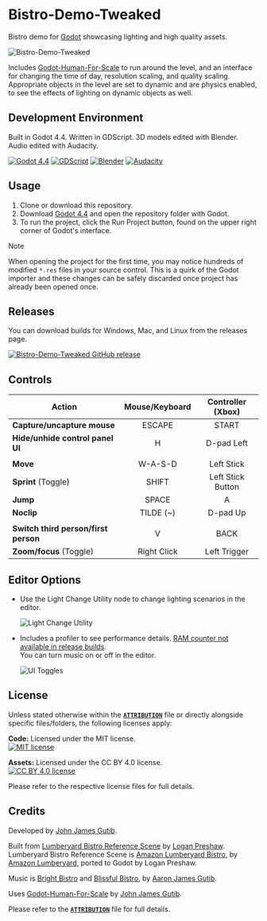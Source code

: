 # Bistro-Demo-Tweaked

Bistro demo for [Godot](https://github.com/godotengine/godot) showcasing lighting and high quality assets.

![Bistro-Demo-Tweaked](https://github.com/user-attachments/assets/4661ad1d-b9a3-406d-ad69-18c267251f66)

Includes [Godot-Human-For-Scale](https://github.com/Jamsers/Godot-Human-For-Scale) to run around the level, and an interface for changing the time of day, resolution scaling, and quality scaling. Appropriate objects in the level are set to dynamic and are physics enabled, to see the effects of lighting on dynamic objects as well.

## Development Environment

Built in Godot 4.4. Written in GDScript. 3D models edited with Blender. Audio edited with Audacity.

[![Godot 4.4](https://img.shields.io/badge/Godot-4.4-478cbf?style=for-the-badge&logo=godot-engine&logoColor=white)](https://godotengine.org/releases/4.4/) [![GDScript](https://img.shields.io/badge/GDScript-478cbf?style=for-the-badge&logo=godot-engine&logoColor=white)](https://docs.godotengine.org/en/stable/tutorials/scripting/gdscript/gdscript_basics.html) [![Blender](https://img.shields.io/badge/Blender-F5792A?style=for-the-badge&logo=blender&logoColor=white)](https://www.blender.org/) [![Audacity](https://img.shields.io/badge/Audacity-0000CC?style=for-the-badge&logo=audacity&logoColor=white)](https://www.audacityteam.org/)

## Usage

1. Clone or download this repository.
1. Download [Godot 4.4](https://godotengine.org/releases/4.4/) and open the repository folder with Godot.
1. To run the project, click the Run Project button, found on the upper right corner of Godot's interface.

> [!NOTE]  
> When opening the project for the first time, you may notice hundreds of modified `*.res` files in your source control. This is a quirk of the Godot importer and these changes can be safely discarded once project has already been opened once.

## Releases

You can download builds for Windows, Mac, and Linux from the releases page.

[![Bistro-Demo-Tweaked GitHub release](https://img.shields.io/github/v/release/Jamsers/Bistro-Demo-Tweaked?style=for-the-badge)](https://github.com/Jamsers/Bistro-Demo-Tweaked/releases/latest)

## Controls

| Action | Mouse/Keyboard |  Controller (Xbox) |
| - | :-: | :-: |
| **Capture/uncapture mouse** | ESCAPE | START |
| **Hide/unhide control panel UI** | H | D-pad Left |
|  |  |  |
| **Move** | W-A-S-D | Left Stick |
| **Sprint** (Toggle) | SHIFT | Left Stick Button |
| **Jump** | SPACE | A |
| **Noclip** | TILDE (~) | D-pad Up |
|  |  |  |
| **Switch third person/first person** | V | BACK |
| **Zoom/focus** (Toggle) | Right Click | Left Trigger |

## Editor Options

* Use the Light Change Utility node to change lighting scenarios in the editor.  

    ![Light Change Utility](https://github.com/Jamsers/Bistro-Demo-Tweaked/assets/39361911/09c0a406-e942-467e-8ecc-fb2eafc55f4e)
  
* Includes a profiler to see performance details. [RAM counter not available in release builds](https://docs.godotengine.org/en/stable/classes/class_performance.html#enumerations).  
    You can turn music on or off in the editor.  

    ![UI Toggles](https://github.com/Jamsers/Bistro-Demo-Tweaked/assets/39361911/6d39b553-558b-4a63-8551-5e76681a9e90)

## License

Unless stated otherwise within the [**`ATTRIBUTION`**](ATTRIBUTION) file or directly alongside specific files/folders, the following licenses apply:

**Code:** Licensed under the MIT license.  
[![MIT license](https://img.shields.io/badge/License-MIT-yellow.svg?style=for-the-badge)](LICENSE-CODE)

**Assets:** Licensed under the CC BY 4.0 license.  
[![CC BY 4.0 license](https://img.shields.io/badge/License-CC_BY_4.0-lightgrey.svg?style=for-the-badge)](LICENSE-ASSETS)

Please refer to the respective license files for full details.

## Credits

Developed by [John James Gutib](https://github.com/Jamsers).

Built from [Lumberyard Bistro Reference Scene](https://github.com/godotengine/godot/issues/74965) by [Logan Preshaw](https://github.com/WickedInsignia).  
Lumberyard Bistro Reference Scene is [Amazon Lumberyard Bistro](https://developer.nvidia.com/orca/amazon-lumberyard-bistro), by [Amazon Lumberyard](https://aws.amazon.com/lumberyard/), ported to Godot by Logan Preshaw.  

Music is [Bright Bistro](https://www.youtube.com/watch?v=W8CFKvLtBaI) and [Blissful Bistro](https://www.youtube.com/watch?v=N8L46km_EOg), by [Aaron James Gutib](https://www.youtube.com/@Anuron01/).  

Uses [Godot-Human-For-Scale](https://github.com/Jamsers/Godot-Human-For-Scale) by [John James Gutib](https://github.com/Jamsers).

Please refer to the [**`ATTRIBUTION`**](ATTRIBUTION) file for full details.
